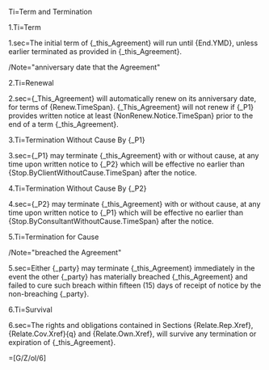 Ti=Term and Termination

1.Ti=Term

1.sec=The initial term of {_this_Agreement} will run until {End.YMD}, unless earlier terminated as provided in {_this_Agreement}.

/Note="anniversary date that the Agreement"

2.Ti=Renewal

2.sec={_This_Agreement} will automatically renew on its anniversary date, for terms of {Renew.TimeSpan}.   {_This_Agreement} will not renew if {_P1} provides written notice at least {NonRenew.Notice.TimeSpan} prior to the end of a term {_this_Agreement}.

3.Ti=Termination Without Cause By {_P1}

3.sec={_P1} may terminate {_this_Agreement} with or without cause, at any time upon written notice to {_P2} which will be effective no earlier than {Stop.ByClientWithoutCause.TimeSpan} after the notice. 

4.Ti=Termination Without Cause By {_P2}

4.sec={_P2} may terminate {_this_Agreement} with or without cause, at any time upon written notice to {_P1} which will be effective no earlier than {Stop.ByConsultantWithoutCause.TimeSpan} after the notice. 

5.Ti=Termination for Cause

/Note="breached the Agreement"

5.sec=Either {_party} may terminate {_this_Agreement} immediately in the event the other {_party} has materially breached {_this_Agreement} and failed to cure such breach within fifteen (15) days of receipt of notice by the non-breaching {_party}. 

6.Ti=Survival

6.sec=The rights and obligations contained in Sections {Relate.Rep.Xref}, {Relate.Cov.Xref}{q} and {Relate.Own.Xref}, will survive any termination or expiration of {_this_Agreement}.

=[G/Z/ol/6]